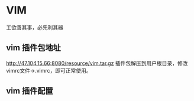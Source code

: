 # VIM
工欲善其事，必先利其器

## vim 插件包地址
  http://47.104.15.66:8080/resource/vim.tar.gz
  插件包解压到用户根目录，修改vimrc文件->.vimrc，即可正常使用。

## vim 插件配置
